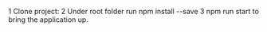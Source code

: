 1 Clone project: 
2 Under root folder run npm install --save
3 npm run start to bring the application up.
